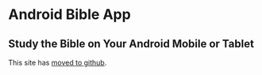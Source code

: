 # Android Bible App #
## Study the Bible on Your Android Mobile or Tablet ##

This site has [moved to github](http://mjdenham.github.io/and-bible/).